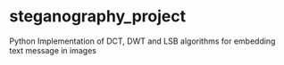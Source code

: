 # steganography_project
Python Implementation of  DCT, DWT and LSB  algorithms for embedding text message in images
